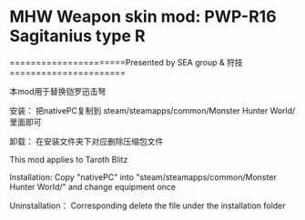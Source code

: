 ﻿# MHW Weapon skin mod: PWP-R16 Sagitanius type R

======================Presented by SEA group & 狩技======================

本mod用于替换铠罗迅击弩

安装：
把nativePC复制到
steam/steamapps/common/Monster Hunter World/
里面即可


卸载：
在安装文件夹下对应删除压缩包文件

This mod applies to Taroth Blitz

Installation: 
Copy "nativePC" into "steam/steamapps/common/Monster Hunter World/" and change equipment once

Uninstallation：
Corresponding delete the file under the installation folder



